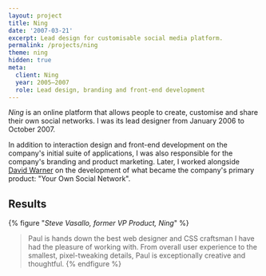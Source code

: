 ```yaml
---
layout: project
title: Ning
date: '2007-03-21'
excerpt: Lead design for customisable social media platform.
permalink: /projects/ning
theme: ning
hidden: true
meta:
  client: Ning
  year: 2005–2007
  role: Lead design, branding and front-end development
---
```

_Ning_ is an online platform that allows people to create, customise and share their own social networks. I was its lead designer from January 2006 to October 2007.

In addition to interaction design and front-end development on the company's initial suite of applications, I was also responsible for the company's branding and product marketing. Later, I worked alongside [David Warner][1] on the development of what became the company's primary product: "Your Own Social Network".

## Results
{% figure "<cite>Steve Vasallo, former VP Product, Ning</cite>" %}
> Paul is hands down the best web designer and CSS craftsman I have had the pleasure of working with. From overall user experience to the smallest, pixel-tweaking details, Paul is exceptionally creative and thoughtful.
{% endfigure %}

[1]: http://davidlwarner.com/
